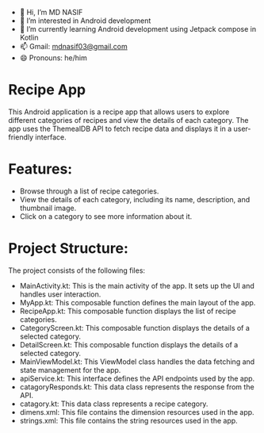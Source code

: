 - 👋 Hi, I’m MD NASIF 
- 👀 I’m interested in Android development 
- 🌱 I’m currently learning Android development using Jetpack compose in Kotlin 
- 📫 Gmail: mdnasif03@gmail.com 
- 😄 Pronouns: he/him
# Recipe App
This Android application is a recipe app that allows users to explore different categories of recipes and view the details of each category. 
The app uses the ThemealDB API to fetch recipe data and displays it in a user-friendly interface.
# Features:
- Browse through a list of recipe categories.
- View the details of each category, including its name, description, and thumbnail image.
- Click on a category to see more information about it.
# Project Structure:
The project consists of the following files:
- MainActivity.kt: This is the main activity of the app. It sets up the UI and handles user interaction.
- MyApp.kt: This composable function defines the main layout of the app.
- RecipeApp.kt: This composable function displays the list of recipe categories.
- CategoryScreen.kt: This composable function displays the details of a selected category.
- DetailScreen.kt: This composable function displays the details of a selected category.
- MainViewModel.kt: This ViewModel class handles the data fetching and state management for the app.
- apiService.kt: This interface defines the API endpoints used by the app.
- catagoryResponds.kt: This data class represents the response from the API.
- catagory.kt: This data class represents a recipe category.
- dimens.xml: This file contains the dimension resources used in the app.
- strings.xml: This file contains the string resources used in the app.
